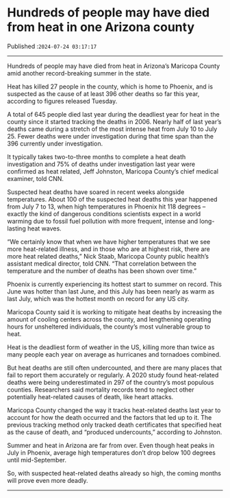 # Hundreds of people may have died from heat in one Arizona county

Published :`2024-07-24 03:17:17`

---

Hundreds of people may have died from heat in Arizona’s Maricopa County amid another record-breaking summer in the state.

Heat has killed 27 people in the county, which is home to Phoenix, and is suspected as the cause of at least 396 other deaths so far this year, according to figures released Tuesday.

A total of 645 people died last year during the deadliest year for heat in the county since it started tracking the deaths in 2006. Nearly half of last year’s deaths came during a stretch of the most intense heat from July 10 to July 25. Fewer deaths were under investigation during that time span than the 396 currently under investigation.

It typically takes two-to-three months to complete a heat death investigation and 75% of deaths under investigation last year were confirmed as heat related, Jeff Johnston, Maricopa County’s chief medical examiner, told CNN.

Suspected heat deaths have soared in recent weeks alongside temperatures. About 100 of the suspected heat deaths this year happened from July 7 to 13, when high temperatures in Phoenix hit 118 degrees – exactly the kind of dangerous conditions scientists expect in a world warming due to fossil fuel pollution with more frequent, intense and long-lasting heat waves.

“We certainly know that when we have higher temperatures that we see more heat-related illness, and in those who are at highest risk, there are more heat related deaths,” Nick Staab, Maricopa County public health’s assistant medical director, told CNN. “That correlation between the temperature and the number of deaths has been shown over time.”

Phoenix is currently experiencing its hottest start to summer on record. This June was hotter than last June, and this July has been nearly as warm as last July, which was the hottest month on record for any US city.

Maricopa County said it is working to mitigate heat deaths by increasing the amount of cooling centers across the county, and lengthening operating hours for unsheltered individuals, the county’s most vulnerable group to heat.

Heat is the deadliest form of weather in the US, killing more than twice as many people each year on average as hurricanes and tornadoes combined.

But heat deaths are still often undercounted, and there are many places that fail to report them accurately or regularly. A 2020 study found heat-related deaths were being underestimated in 297 of the country’s most populous counties. Researchers said mortality records tend to neglect other potentially heat-related causes of death, like heart attacks.

Maricopa County changed the way it tracks heat-related deaths last year to account for how the death occurred and the factors that led up to it. The previous tracking method only tracked death certificates that specified heat as the cause of death, and “produced undercounts,” according to Johnston.

Summer and heat in Arizona are far from over. Even though heat peaks in July in Phoenix, average high temperatures don’t drop below 100 degrees until mid-September.

So, with suspected heat-related deaths already so high, the coming months will prove even more deadly.

---

